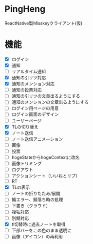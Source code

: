 # PingHeng
ReactNative製Misskeyクライアント(仮)
# 機能
- [x] ログイン
- [x] 通知
- [ ] リアルタイム通知
- [x] 通知の引リツ対応
- [x] 通知のメンション対応
- [ ] 通知の投票対応
- [ ] 通知の引リツの文章出るようにする
- [ ] 通知のメンションの文章出るようにする
- [ ] ログイン用ページの用意
- [ ] ログイン画面のデザイン
- [ ] ユーザーページ
- [x] TLの切り替え
- [x] ノート送信
- [ ] ノート送信アニメ―ション
- [ ] 画像
- [ ] 投票
- [ ] hogeStateからhogeContextに改名
- [ ] 画像トリミング
- [ ] ログアウト
- [ ] アクションシート（いいねとリプ）
- [ ] RT
- [x] TLの表示
- [ ] ノートの折りたたみ/展開 
- [ ] 鯖エラー、鯖落ち時の処理
- [ ] 下書き（クラウド）
- [ ] 複垢対応
- [ ] 別鯖対応
- [x] tl切替時に過去ノートを取得
- [ ] 下部バーをこの色のまま透明に
- [ ] 画像（アイコン）の再利用